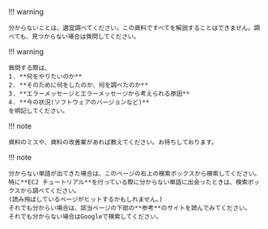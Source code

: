 !!! warning

    分からないことは、適宜調べてください。この資料ですべてを解説することはできません。調べても、見つからない場合は質問してください。

!!! warning

    質問する際は、
    1. **何をやりたいのか**
    2. **そのために何をしたのか、何を調べたのか**
    3. **エラーメッセージとエラーメッセージから考えられる原因**
    4. **今の状況(ソフトウェアのバージョンなど)**
    を明記してください。

!!! note

    資料のミスや、資料の改善案があれば教えてください。お待ちしております。

!!! note

    分からない単語が出てきた場合は、このページの右上の検索ボックスから検索してください。
    特に**EC2 チュートリアル**を行っている際に分からない単語に出会ったときは、検索ボックスから調べてください。
    (読み飛ばしているページがヒットするかもしれません。)
    それでも分からい場合は、該当ページの下部の**参考**のサイトを読んでみてください。
    それでも分からない場合はGoogleで検索してください。
